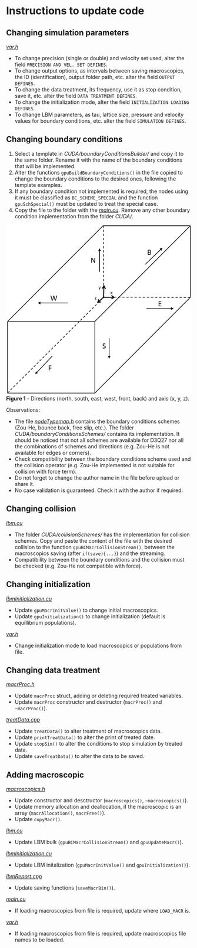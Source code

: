 # Instructions to update code

## Changing simulation parameters

_[var.h](../src/CUDA/var.h)_
* To change precision (single or double) and velocity set used, alter the field `PRECISION AND VEL. SET DEFINES`.
* To change output options, as intervals between saving macroscopics, the ID (identification), output folder path, etc. alter the field `OUTPUT DEFINES`.
* To change the data treatment, its frequency, use it as stop condition, save it, etc. alter the field `DATA TREATMENT DEFINES`. 
* To change the initialization mode, alter the field `INITIALIZATION LOADING DEFINES`.
* To change LBM parameters, as tau, lattice size, pressure and velocity values for boundary conditions, etc. alter the field `SIMULATION DEFINES`.

## Changing boundary conditions

1. Select a template in _CUDA/boundaryConditionsBuilder/_ and copy it to the same folder. Rename it with the name of the boundary conditions that will be implemented.
2. Alter the functions `gpuBuildBoundaryConditions()` in the file copied to change the boundary conditions to the desired ones, following the template examples.
3. If any boundary condition not implemented is required, the nodes using it must be classified as `BC_SCHEME_SPECIAL` and the function `gpuSchSpecial()` must be updated to treat the special case.
4. Copy the file to the folder with the _[main.cu](../src/CUDA/main.cu)_. Remove any other boundary condition implementation from the folder _CUDA/_.

![images.png](./Images/directions.png)
**Figure 1** - Directions (north, south, east, west, front, back) and axis (x, y, z).

Observations: 
* The file _[nodeTypemap.h](../src/CUDA/structs/nodeTypeMap.h)_ contains the boundary conditions schemes (Zou-He, bounce back, free slip, etc.). The folder _CUDA/boundaryConditionsSchemes/_ contains its implementation. It should be noticed that not all schemes are available for D3Q27 nor all the combinations of schemes and directions (e.g. Zou-He is not available for edges or corners).
* Check compatibility between the boundary conditions scheme used and the collision operator (e.g. Zou-He implemented is not suitable for collision with force term).
* Do not forget to change the author name in the file before upload or share it.
* No case validation is guaranteed. Check it with the author if required.

## Changing collision

_[lbm.cu](../src/CUDA/treatData.cu)_
* The folder _CUDA/collisionSchemes/_ has the implementation for collision schemes. Copy and paste the content of the file with the desired collision to the function `gpuBCMacrCollisionStream()`, between the macroscopics saving (after `if(save){...}`) and the streaming.
* Compatibility between the boundary conditions and the collision must be checked (e.g. Zou-He not compatible with force).

## Changing initialization

_[lbmInitialization.cu](../src/CUDA/lbmInitialization.cu)_
* Update `gpuMacrInitValue()` to change initial macroscopics.
* Update `gpuInitialization()` to change initialization (default is equillibrium populations).

_[var.h](../src/CUDA/var.h)_
* Change initialization mode to load macroscopics or populations from file.

## Changing data treatment

_[macrProc.h](../src/CUDA/structs/macrProc.h)_
* Update `macrProc` struct, adding or deleting required treated variables.
* Update `macrProc` constructor and destructor (`macrProc()` and `~macrProc()`). 

_[treatData.cpp](../src/CUDA/treatData.cpp)_
* Update `treatData()` to alter treatment of macroscopics data.
* Update `printTreatData()` to alter the print of treated date.
* Update `stopSim()` to alter the conditions to stop simulation by treated data.
* Update `saveTreatData()` to alter the data to be saved.

## Adding macroscopic

_[macroscopics.h](../src/CUDA/structs/macroscopics.h)_
* Update constructor and desctructor (`macroscopics()`, `~macroscopics()`).
* Update memory allocation and deallocation, if the macroscopic is an array (`macrAllocation()`, `macrFree()`).
* Update `copyMacr()`.

_[lbm.cu](../src/CUDA/lbm.cu)_
* Update LBM bulk (`gpuBCMacrCollisionStream()` and `gpuUpdateMacr()`).

_[lbmInitialization.cu](../src/CUDA/lbmInitialization.cu)_
* Update LBM initalization (`gpuMacrInitValue()` and `gpuInitialization()`).

_[lbmReport.cpp](../src/CUDA/lbmReport.cpp)_
* Update saving functions (`saveMacrBin()`).

_[main.cu](../src/CUDA/main.cu)_
* If loading macroscopics from file is required, update where `LOAD_MACR` is.

_[var.h](../src/CUDA/var.h)_
* If loading macroscopics from file is required, update macroscopics file names to be loaded.
